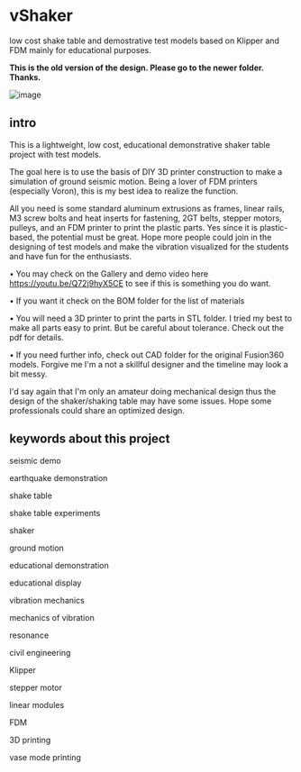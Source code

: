 
# vShaker

low cost shake table and demostrative test models based on Klipper and FDM mainly for educational purposes. 

**This is the old version of the design. Please go to the newer folder. Thanks.**

![image](https://github.com/treesess/vShaker/assets/20311124/b4626e36-1ad1-4af1-8090-2da2309b10b5)


## intro

This is a lightweight, low cost, educational demonstrative shaker table project with test models. 

The goal here is to use the basis of DIY 3D printer construction to make a simulation of ground seismic motion. Being a lover of FDM printers (especially Voron), this is my best idea to realize the function. 

All you need is some standard aluminum extrusions as frames, linear rails, M3 screw bolts and heat inserts for fastening, 2GT belts, stepper motors, pulleys, and an FDM printer to print the plastic parts. Yes since it is plastic-based, the potential must be great. Hope more people could join in the designing of test models and make the vibration visualized for the students and have fun for the enthusiasts. 

• You may check on the Gallery and demo video here https://youtu.be/Q72j9hyX5CE to see if this is something you do want. 

• If you want it check on the BOM folder for the list of materials

• You will need a 3D printer to print the parts in STL folder. I tried my best to make all parts easy to print. But be careful about tolerance. Check out the pdf for details. 

• If you need further info, check out CAD folder for the original Fusion360 models. Forgive me I'm a not a skillful designer and the timeline may look a bit messy. 


I'd say again that I'm only an amateur doing mechanical design thus the design of the shaker/shaking table may have some issues. Hope some professionals could share an optimized design. 

## keywords about this project
seismic demo

earthquake demonstration

shake table

shake table experiments

shaker

ground motion

educational demonstration

educational display

vibration mechanics

mechanics of vibration

resonance

civil engineering


Klipper

stepper motor

linear modules

FDM

3D printing

vase mode printing
